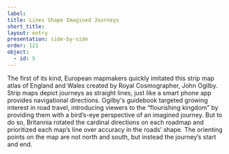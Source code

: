 ```yaml
---
label: 
title: Lines Shape Imagined Journeys 
short_title: 
layout: entry
presentation: side-by-side
order: 121
object:
  - id: 5
---
```

The first of its kind, European mapmakers quickly imitated this strip map atlas of England and Wales created by Royal Cosmographer, John Ogilby. Strip maps depict journeys as straight lines, just like a smart phone app provides navigational directions. Ogilby's guidebook targeted growing interest in road travel, introducing viewers to the “flourishing kingdom” by providing them with a bird’s-eye perspective of an imagined journey. But to do so, Britannia rotated the cardinal directions on each roadmap and prioritized each map’s line over accuracy in the roads’ shape. 
The orienting points on the map are not north and south, but instead the journey’s start and end. 
